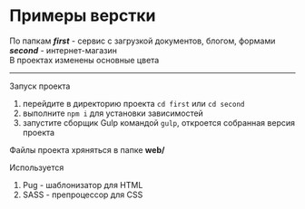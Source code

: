 # Примеры верстки

По папкам
**_first_** - сервис с загрузкой документов, блогом, формами  
**_second_** - интернет-магазин  
В проектах изменены основные цвета

---

Запуск проекта

1. перейдите в директорию проекта `cd first` или `cd second`
2. выполните `npm i` для установки зависимостей
3. запустите сборщик Gulp командой `gulp`, откроется собранная версия проекта

Файлы проекта хряняться в папке **web/**

Используется

1. Pug - шаблонизатор для HTML
2. SASS - препроцессор для CSS
